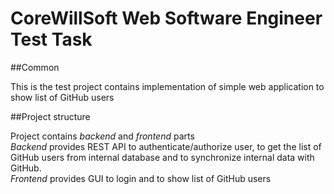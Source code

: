 # CoreWillSoft Web Software Engineer Test Task  

##Common  

This is the test project contains implementation of simple web application to show list of GitHub users  

##Project structure  

Project contains  _backend_  and  _frontend_  parts  
_Backend_  provides REST API to authenticate/authorize user, to get the list of GitHub users from internal database and to synchronize internal data with GitHub.  
_Frontend_  provides GUI to login and to show list of GitHub users
